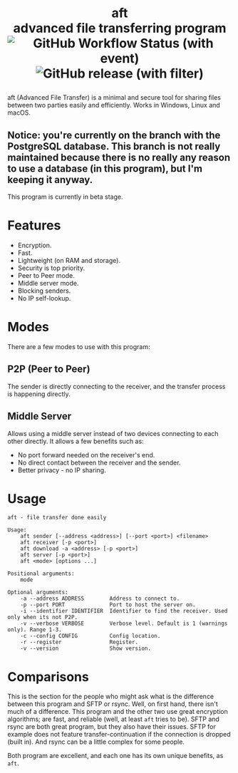 # <p align="center">aft<br>advanced file transferring program<br>![GitHub Workflow Status (with event)](https://img.shields.io/github/actions/workflow/status/dd-dreams/aft/.github%2Fworkflows%2Frust.yml)![GitHub release (with filter)](https://img.shields.io/github/v/release/dd-dreams/aft)

aft (Advanced File Transfer) is a minimal and secure tool for sharing files between two parties easily and efficiently. Works in Windows, Linux and macOS.

## Notice: you're currently on the branch with the PostgreSQL database. This branch is not really maintained because there is no really any reason to use a database (in this program), but I'm keeping it anyway.

This program is currently in beta stage.

# Features
- Encryption.
- Fast.
- Lightweight (on RAM and storage).
- Security is top priority.
- Peer to Peer mode.
- Middle server mode.
- Blocking senders.
- No IP self-lookup.

# Modes
There are a few modes to use with this program:
## P2P (Peer to Peer)
The sender is directly connecting to the receiver, and the transfer process is happening directly.
## Middle Server
Allows using a middle server instead of two devices connecting to each other directly. It allows a few benefits such as:
- No port forward needed on the receiver's end.
- No direct contact between the receiver and the sender.
- Better privacy - no IP sharing.

# Usage
```
aft - file transfer done easily

Usage:
    aft sender [--address <address>] [--port <port>] <filename>
    aft receiver [-p <port>]
    aft download -a <address> [-p <port>]
    aft server [-p <port>]
    aft <mode> [options ...]

Positional arguments:
    mode

Optional arguments:
    -a --address ADDRESS        Address to connect to.
    -p --port PORT              Port to host the server on.
    -i --identifier IDENTIFIER  Identifier to find the receiver. Used only when its not P2P.
    -v --verbose VERBOSE        Verbose level. Default is 1 (warnings only). Range 1-3.
    -c --config CONFIG          Config location.
    -r --register               Register.
    -v --version                Show version.
```

# Comparisons
This is the section for the people who might ask what is the difference between this program and SFTP or rsync.
Well, on first hand, there isn't much of a difference. This program and the other two use great encryption algorithms;
are fast, and reliable (well, at least `aft` tries to be). SFTP and rsync are both great program, but they also have their issues.
SFTP for example does not feature transfer-continuation if the connection is dropped (built in). And rsync can be a little complex for some
people.

Both program are excellent, and each one has its own unique benefits, as `aft`.
